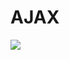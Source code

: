 <h1>AJAX</h1>


<img src="https://www.aprenderaprogramar.com/images/stories/Cursos/CU011/CU01193E_1.png">